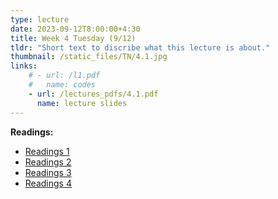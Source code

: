```yaml
---
type: lecture
date: 2023-09-12T8:00:00+4:30
title: Week 4 Tuesday (9/12)
tldr: "Short text to discribe what this lecture is about."
thumbnail: /static_files/TN/4.1.jpg
links: 
    # - url: /l1.pdf
    #   name: codes
    - url: /lectures_pdfs/4.1.pdf
      name: lecture slides
---
```

**Readings:**
- [Readings 1](/readings_pdfs/week2/TH/r1.pdf)
- [Readings 2](/readings_pdfs/week2/TH/r2.pdf)
- [Readings 3](/readings_pdfs/week2/TH/r3.pdf)
- [Readings 4](/readings_pdfs/week2/TH/r4.pdf)


